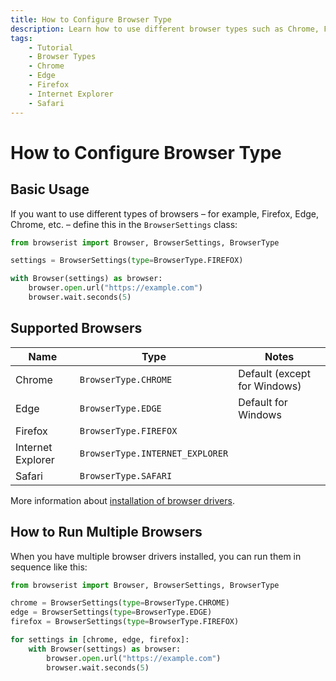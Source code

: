 ```yaml
---
title: How to Configure Browser Type
description: Learn how to use different browser types such as Chrome, Firefox, Edge, etc. with Browserist to automate your web scraping or perform browser compatibility testing.
tags:
    - Tutorial
    - Browser Types
    - Chrome
    - Edge
    - Firefox
    - Internet Explorer
    - Safari
---
```


# How to Configure Browser Type
## Basic Usage
If you want to use different types of browsers – for example, Firefox, Edge, Chrome, etc. – define this in the `BrowserSettings` class:

```python linenums="1" hl_lines="3 5"
from browserist import Browser, BrowserSettings, BrowserType

settings = BrowserSettings(type=BrowserType.FIREFOX)

with Browser(settings) as browser:
    browser.open.url("https://example.com")
    browser.wait.seconds(5)
```

## Supported Browsers
| Name              | Type                            | Notes                        |
| ----------------- | ------------------------------- | ---------------------------- |
| Chrome            | `BrowserType.CHROME`            | Default (except for Windows) |
| Edge              | `BrowserType.EDGE`              | Default for Windows          |
| Firefox           | `BrowserType.FIREFOX`           |                              |
| Internet Explorer | `BrowserType.INTERNET_EXPLORER` |                              |
| Safari            | `BrowserType.SAFARI`            |                              |

More information about [installation of browser drivers](../getting-started/recommended-drivers.md).

## How to Run Multiple Browsers
When you have multiple browser drivers installed, you can run them in sequence like this:

```python linenums="1" hl_lines="7-8"
from browserist import Browser, BrowserSettings, BrowserType

chrome = BrowserSettings(type=BrowserType.CHROME)
edge = BrowserSettings(type=BrowserType.EDGE)
firefox = BrowserSettings(type=BrowserType.FIREFOX)

for settings in [chrome, edge, firefox]:
    with Browser(settings) as browser:
        browser.open.url("https://example.com")
        browser.wait.seconds(5)
```
